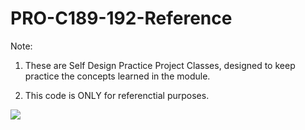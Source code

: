 # PRO-C189-192-Reference
Note: 
1. These are Self Design Practice Project Classes, designed to keep practice the concepts learned in the module.

2. This code is ONLY for referenctial purposes. 

<img src="https://github.com/whitehatjr/PRO-C189-192-Reference/blob/89c41c8c37bb5fc5a41d1cdece16a785a701dfd3/output/PRO_Self_Design_OP.gif" />
